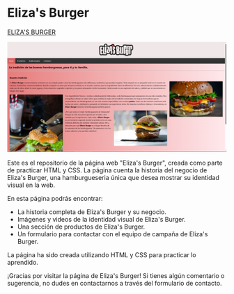 # Eliza's Burger

[ELIZA'S BURGER](https://elizas-burger.netlify.app/)

![Captura de pantalla del proyecto HTML](https://github.com/nisvagodev/elizas-burger-html-project/blob/aa7dd0ca25257a0c3b9a27253e7a21857463b176/assets/img/captura-de-pantalla.PNG)

Este es el repositorio de la página web "Eliza's Burger", creada como parte de practicar HTML y CSS. La página cuenta la historia del negocio de Eliza's Burger, una hamburgueseria única que desea mostrar su identidad visual en la web.

En esta página podrás encontrar:

- La historia completa de Eliza's Burger y su negocio.
- Imágenes y videos de la identidad visual de Eliza's Burger.
- Una sección de productos de Eliza's Burger.
- Un formulario para contactar con el equipo de campaña de Eliza's Burger.

La página ha sido creada utilizando HTML y CSS para practicar lo aprendido.

¡Gracias por visitar la página de Eliza's Burger! Si tienes algún comentario o sugerencia, no dudes en contactarnos a través del formulario de contacto.
